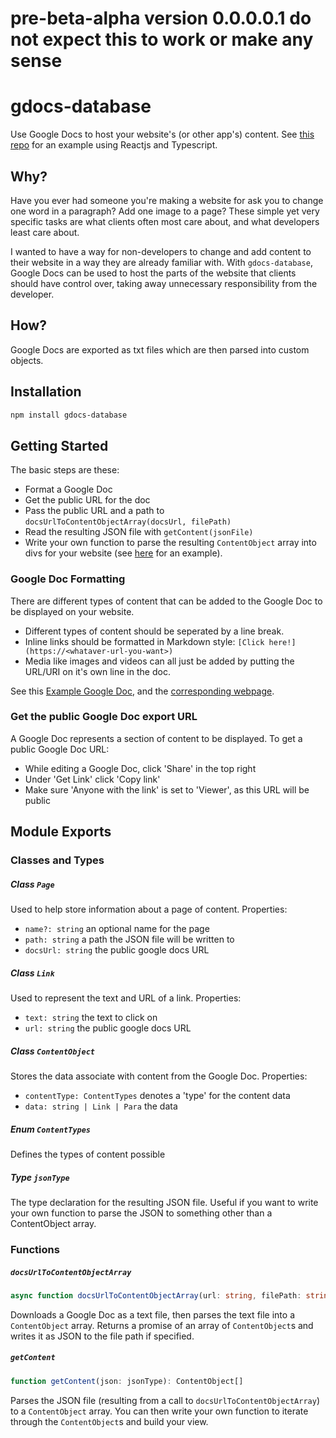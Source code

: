# pre-beta-alpha version 0.0.0.0.1 do not expect this to work or make any sense
# gdocs-database
Use Google Docs to host your website's (or other app's) content.
See [this repo](https://github.com/ejnkns/cskeiso-react) for an example using Reactjs and Typescript.

## Why?
Have you ever had someone you're making a website for ask you to change one word in a paragraph? Add one image to a page? These simple yet very specific tasks are what clients often most care about, and what developers least care about.

I wanted to have a way for non-developers to change and add content to their website in a way they are already familiar with. With `gdocs-database`, Google Docs can be used to host the parts of the website that clients should have control over, taking away unnecessary responsibility from the developer.

## How?
Google Docs are exported as txt files which are then parsed into custom objects. 

## Installation
```bash
npm install gdocs-database
```
## Getting Started
The basic steps are these:
- Format a Google Doc
- Get the public URL for the doc
- Pass the public URL and a path to `docsUrlToContentObjectArray(docsUrl, filePath)`
- Read the resulting JSON file with `getContent(jsonFile)`
- Write your own function to parse the resulting `ContentObject` array into divs for your website (see [here](https://github.com/ejnkns/cskeiso-react/blob/master/client/src/common/OneColumn.tsx) for an example).

### Google Doc Formatting
There are different types of content that can be added to the Google Doc to be displayed on your website.
- Different types of content should be seperated by a line break. 
- Inline links should be formatted in Markdown style:
`[Click here!](https://<whataver-url-you-want>)`
- Media like images and videos can all just be added by putting the URL/URI on it's own line in the doc.

See this [Example Google Doc](https://docs.google.com/document/d/1KXAmis1n1FzduV6sNkzHhmWdInSfSBjIsH2wQXU0dn4/edit), and the [corresponding webpage](https://cskeiso.herokuapp.com/work/5-Ways).

### Get the public Google Doc export URL
A Google Doc represents a section of content to be displayed.
To get a public Google Doc URL: 
- While editing a Google Doc, click 'Share' in the top right
- Under 'Get Link' click 'Copy link'
- Make sure 'Anyone with the link' is set to 'Viewer', as this URL will be public

## Module Exports
### Classes and Types
##### Class `Page`
Used to help store information about a page of content.
Properties:
- `name?: string` an optional name for the page
- `path: string` a path the JSON file will be written to
- `docsUrl: string` the public google docs URL

##### Class `Link`
Used to represent the text and URL of a link.
Properties:
- `text: string` the text to click on
- `url: string` the public google docs URL

##### Class `ContentObject`
Stores the data associate with content from the Google Doc.
Properties:
- `contentType: ContentTypes` denotes a 'type' for the content data
- `data: string | Link | Para` the data

##### Enum `ContentTypes`
Defines the types of content possible
##### Type `jsonType`
The type declaration for the resulting JSON file.
Useful if you want to write your own function to parse the JSON to something other than a ContentObject array.
### Functions
##### `docsUrlToContentObjectArray`

``` typescript
async function docsUrlToContentObjectArray(url: string, filePath: string = TEMP_FILE_NAME): Promise<ContentObject[] | null>
```
Downloads a Google Doc as a text file, then parses the text file into a `ContentObject` array.
Returns a promise of an array of `ContentObject`s and writes it as JSON to the file path if specified.
##### `getContent`
``` typescript 
function getContent(json: jsonType): ContentObject[]
```
Parses the JSON file (resulting from a call to `docsUrlToContentObjectArray`) to a `ContentObject` array. You can then write your own function to iterate through the `ContentObject`s and build your view.
